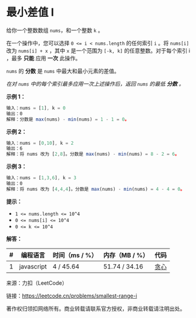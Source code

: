 # 最小差值 I

给你一个整数数组 `nums`，和一个整数 `k` 。

在一个操作中，您可以选择 `0 <= i < nums.length` 的任何索引 `i` 。将 `nums[i]` 改为 `nums[i] + x` ，其中 `x` 是一个范围为 `[-k, k]` 的任意整数。对于每个索引 i ，最多 **只能** 应用 **一次** 此操作。

`nums` 的 **分数** 是 `nums` 中最大和最小元素的差值。 

*在对 `nums` 中的每个索引最多应用一次上述操作后，返回 `nums` 的最低 **分数** 。*

**示例 1：**

``` javascript
输入：nums = [1], k = 0
输出：0
解释：分数是 max(nums) - min(nums) = 1 - 1 = 0。
```

**示例 2：**

``` javascript
输入：nums = [0,10], k = 2
输出：6
解释：将 nums 改为 [2,8]。分数是 max(nums) - min(nums) = 8 - 2 = 6。
```

**示例 3：**

``` javascript
输入：nums = [1,3,6], k = 3
输出：0
解释：将 nums 改为 [4,4,4]。分数是 max(nums) - min(nums) = 4 - 4 = 0。
```

**提示：**

- `1 <= nums.length <= 10^4`
- `0 <= nums[i] <= 10^4`
- `0 <= k <= 10^4`

**解答：**

**#**|**编程语言**|**时间（ms / %）**|**内存（MB / %）**|**代码**
--|--|--|--|--
1|javascript|4 / 45.64|51.74 / 34.16|[贪心](./javascript/ac_v1.js)

来源：力扣（LeetCode）

链接：https://leetcode.cn/problems/smallest-range-i

著作权归领扣网络所有。商业转载请联系官方授权，非商业转载请注明出处。
